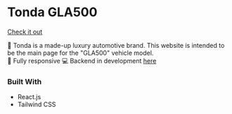 # Tonda GLA500

[Check it out](https://derronli.github.io/Tonda-GLA500/)

🚙 Tonda is a made-up luxury automotive brand. This website is intended to be the main page for the "GLA500" vehicle model. \
📱 Fully responsive
💻 Backend in development [here](https://github.com/derronli/Tonda-GLA500-Backend)

### Built With
- React.js
- Tailwind CSS
